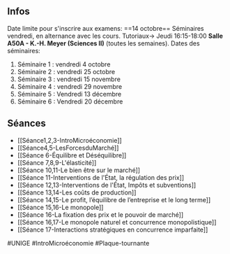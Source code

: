 ## Infos
Date limite pour s'inscrire aux examens: ==14 octobre==
Séminaires vendredi, en alternance avec les cours.
Tutoriaux-> Jeudi 16:15-18:00 **Salle A50A - K.-H. Meyer (Sciences II)** (toutes les semaines).
Dates des séminaires:
1. Séminaire 1 : vendredi 4 octobre
2. Séminaire 2 : vendredi 25 octobre
3. Séminaire 3 : vendredi 15 novembre
4. Séminaire 4 : vendredi 29 novembre
5. Séminaire 5 : Vendredi 13 décembre
6. Séminaire 6 : Vendredi 20 décembre
## Séances
- [[Séance1,2,3-IntroMicroéconomie]]
- [[Séance4,5-LesForcesduMarché]]
- [[Séance 6-Équilibre et Déséquilibre]]
- [[Séance 7,8,9-L'élasticité]]
- [[Séance 10,11-Le bien être sur le marché]]
- [[Séance 11-Interventions de l'État, la régulation des prix]]
- [[Séance 12,13-Interventions de l'État, Impôts et subventions]]
- [[Séance 13,14-Les coûts de production]]
- [[Séance 14,15-Le profit, l’équilibre de l’entreprise et le long terme]]
- [[Séance 15,16-Le monopole]]
- [[Séance 16-La fixation des prix et le pouvoir de marché]]
- [[Séance 16,17-Le monopole naturel et concurrence monopolistique]]
- [[Séance 17-Interactions stratégiques en concurrence imparfaite]]

#UNIGE 
#IntroMicroéconomie
#Plaque-tournante 